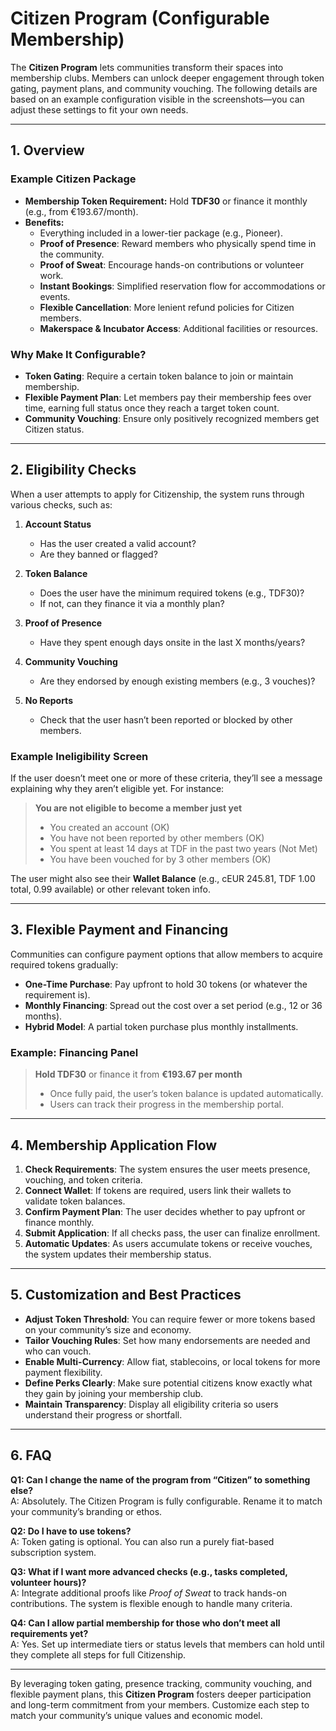 # Citizen Program (Configurable Membership)

The **Citizen Program** lets communities transform their spaces into membership clubs. Members can unlock deeper engagement through token gating, payment plans, and community vouching. The following details are based on an example configuration visible in the screenshots—you can adjust these settings to fit your own needs.

---

## 1. Overview

### Example Citizen Package
- **Membership Token Requirement:** Hold **TDF30** or finance it monthly (e.g., from €193.67/month).
- **Benefits:**
  - Everything included in a lower-tier package (e.g., Pioneer).
  - **Proof of Presence**: Reward members who physically spend time in the community.
  - **Proof of Sweat**: Encourage hands-on contributions or volunteer work.
  - **Instant Bookings**: Simplified reservation flow for accommodations or events.
  - **Flexible Cancellation**: More lenient refund policies for Citizen members.
  - **Makerspace & Incubator Access**: Additional facilities or resources.

### Why Make It Configurable?
- **Token Gating**: Require a certain token balance to join or maintain membership.
- **Flexible Payment Plan**: Let members pay their membership fees over time, earning full status once they reach a target token count.
- **Community Vouching**: Ensure only positively recognized members get Citizen status.

---

## 2. Eligibility Checks

When a user attempts to apply for Citizenship, the system runs through various checks, such as:

1. **Account Status**  
   - Has the user created a valid account?
   - Are they banned or flagged?

2. **Token Balance**  
   - Does the user have the minimum required tokens (e.g., TDF30)?
   - If not, can they finance it via a monthly plan?

3. **Proof of Presence**  
   - Have they spent enough days onsite in the last X months/years?

4. **Community Vouching**  
   - Are they endorsed by enough existing members (e.g., 3 vouches)?

5. **No Reports**  
   - Check that the user hasn’t been reported or blocked by other members.

### Example Ineligibility Screen
If the user doesn’t meet one or more of these criteria, they’ll see a message explaining why they aren’t eligible yet. For instance:

> **You are not eligible to become a member just yet**  
> - You created an account (OK)  
> - You have not been reported by other members (OK)  
> - You spent at least 14 days at TDF in the past two years (Not Met)  
> - You have been vouched for by 3 other members (OK)

The user might also see their **Wallet Balance** (e.g., cEUR 245.81, TDF 1.00 total, 0.99 available) or other relevant token info.

---

## 3. Flexible Payment and Financing

Communities can configure payment options that allow members to acquire required tokens gradually:
- **One-Time Purchase**: Pay upfront to hold 30 tokens (or whatever the requirement is).
- **Monthly Financing**: Spread out the cost over a set period (e.g., 12 or 36 months).
- **Hybrid Model**: A partial token purchase plus monthly installments.

### Example: Financing Panel
> **Hold TDF30** or finance it from **€193.67 per month**  
> - Once fully paid, the user’s token balance is updated automatically.
> - Users can track their progress in the membership portal.

---

## 4. Membership Application Flow

1. **Check Requirements**: The system ensures the user meets presence, vouching, and token criteria.
2. **Connect Wallet**: If tokens are required, users link their wallets to validate token balances.
3. **Confirm Payment Plan**: The user decides whether to pay upfront or finance monthly.
4. **Submit Application**: If all checks pass, the user can finalize enrollment.
5. **Automatic Updates**: As users accumulate tokens or receive vouches, the system updates their membership status.

---

## 5. Customization and Best Practices

- **Adjust Token Threshold**: You can require fewer or more tokens based on your community’s size and economy.
- **Tailor Vouching Rules**: Set how many endorsements are needed and who can vouch.
- **Enable Multi-Currency**: Allow fiat, stablecoins, or local tokens for more payment flexibility.
- **Define Perks Clearly**: Make sure potential citizens know exactly what they gain by joining your membership club.
- **Maintain Transparency**: Display all eligibility criteria so users understand their progress or shortfall.

---

## 6. FAQ

**Q1: Can I change the name of the program from “Citizen” to something else?**  
A: Absolutely. The Citizen Program is fully configurable. Rename it to match your community’s branding or ethos.

**Q2: Do I have to use tokens?**  
A: Token gating is optional. You can also run a purely fiat-based subscription system.

**Q3: What if I want more advanced checks (e.g., tasks completed, volunteer hours)?**  
A: Integrate additional proofs like *Proof of Sweat* to track hands-on contributions. The system is flexible enough to handle many criteria.

**Q4: Can I allow partial membership for those who don’t meet all requirements yet?**  
A: Yes. Set up intermediate tiers or status levels that members can hold until they complete all steps for full Citizenship.

---

By leveraging token gating, presence tracking, community vouching, and flexible payment plans, this **Citizen Program** fosters deeper participation and long-term commitment from your members. Customize each step to match your community’s unique values and economic model.